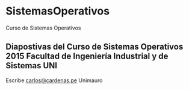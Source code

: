 # SistemasOperativos
Curso de Sistemas Operativos

## Diapostivas del Curso de Sistemas Operativos 2015 Facultad de Ingeniería Industrial y de Sistemas UNI

Escribe carlos@cardenas.pe
Unimauro
